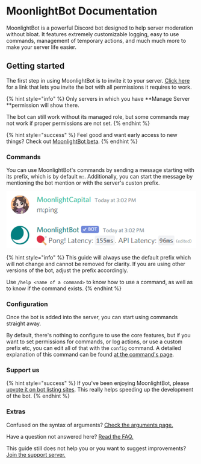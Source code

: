 # MoonlightBot Documentation

MoonlightBot is a powerful Discord bot designed to help server moderation without bloat. It features extremely customizable logging, easy to use commands, management of temporary actions, and much much more to make your server life easier.

## Getting started

The first step in using MoonlightBot is to invite it to your server. [Click here](https://discordapp.com/api/oauth2/authorize?client\_id=314110696071888896\&permissions=470133958\&scope=bot) for a link that lets you invite the bot with all permissions it requires to work.

{% hint style="info" %}
Only servers in which you have **Manage Server **permission will show there.

The bot can still work without its managed role, but some commands may not work if proper permissions are not set.
{% endhint %}

{% hint style="success" %}
Feel good and want early access to new things? Check out [MoonlightBot beta](versions-of-the-bot/beta.md).
{% endhint %}

### Commands

You can use MoonlightBot's commands by sending a message starting with its prefix, which is by default `m:`. Additionally, you can start the message by mentioning the bot mention or with the server's custon prefix.

![An example of a command](<.gitbook/assets/immagine (13).png>)

{% hint style="info" %}
This guide will always use the default prefix which will not change and cannot be removed for clarity. If you are using other versions of the bot, adjust the prefix accordingly.

Use `/help <name of a command>` to know how to use a command, as well as to know if the command exists.
{% endhint %}

### Configuration

Once the bot is added into the server, you can start using commands straight away.

By default, there's nothing to configure to use the core features, but if you want to set permissions for commands, or log actions, or use a custom prefix etc, you can edit all of that with the `config` command. A detailed explanation of this command can be found [at the command's page](admin-commands/config/).

### Support us

{% hint style="success" %}
If you've been enjoying MoonlightBot, please [upvote it on bot listing sites](support/upvote-moonlightbot.md). This really helps speeding up the development of the bot.
{% endhint %}

### Extras

Confused on the syntax of arguments? [Check the arguments page.](start-up/arguments.md)

Have a question not answered here? [Read the FAQ.](start-up/faqs.md)

This guide still does not help you or you want to suggest improvements? [Join the support server.](https://discord.gg/hNQWVVC)
